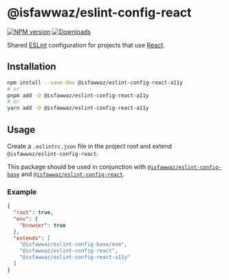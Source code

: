 # @isfawwaz/eslint-config-react

[![NPM version][npm-image]][npm-url]
[![Downloads][downloads-image]][npm-url]

[npm-url]: https://npmjs.org/package/@isfawwaz/eslint-config-react-a11y
[npm-image]: https://img.shields.io/npm/v/@isfawwaz/eslint-config-react-a11y
[downloads-image]: https://img.shields.io/npm/dm/@isfawwaz/eslint-config-react-a11y

Shared [ESLint](http://eslint.org/) configuration for projects that use [React](https://reactjs.org).

## Installation

```bash
npm install --save-dev @isfawwaz/eslint-config-react-a11y
# or
pnpm add -D @isfawwaz/eslint-config-react-a11y
# or
yarn add -D @isfawwaz/eslint-config-react-a11y
```

## Usage

Create a `.eslintrc.json` file in the project root and extend `@isfawwaz/eslint-config-react`.

This package should be used in conjunction with [`@isfawwaz/eslint-config-base`](../eslint-config-base) and [`@isfawwaz/eslint-config-react`](../eslint-config-react).

### Example

```json
{
  "root": true,
  "env": {
    "browser": true
  },
  "extends": [
    "@isfawwaz/eslint-config-base/esm",
    "@isfawwaz/eslint-config-react",
    "@isfawwaz/eslint-config-react-a11y"
  ]
}
```
